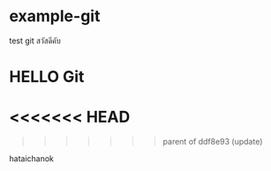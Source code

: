 # example-git
test git 
สวัสดีคับ
# HELLO Git
<<<<<<< HEAD
=======
>>>>>>> parent of ddf8e93 (update)

hataichanok
